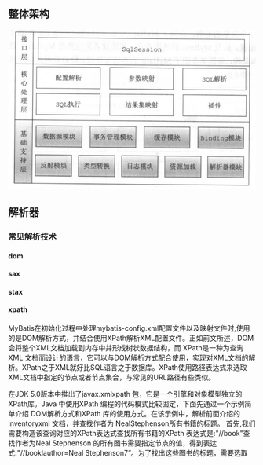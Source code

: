 ## 整体架构

![image-20230828172625650](image-20230828172625650.png) 

## 解析器

### 常见解析技术

#### dom

#### sax

#### stax

#### xpath

​	MyBatis在初始化过程中处理mybatis-config.xml配置文件以及映射文件时,使用的是DOM解析方式，并结合使用XPath解析XML配置文件。正如前文所述，DOM 会将整个XML文档加载到内存中并形成树状数据结构，而 XPath是一种为查询XML 文档而设计的语言，它可以与DOM解析方式配合使用，实现对XML文档的解析。XPath之于XML就好比SQL语言之于数据库。
​	XPath使用路径表达式来选取XML文档中指定的节点或者节点集合，与常见的URL路径有些类似。

在JDK 5.0版本中推出了javax.xmlxpath 包，它是一个引擎和对象模型独立的XPath库。Java 中使用XPath 编程的代码模式比较固定，下面先通过一个示例简单介绍 DOM解析方式和XPath 库的使用方式。在该示例中，解析前面介绍的 inventoryxml 文档，并查找作者为 NealStephenson所有书籍的标题。
首先,我们需要构造该查询对应的XPath表达式查找所有书籍的XPath 表达式是:"//book"查找作者为Neal Stephenson 的所有图书需要指定<author>节点的值，得到表达式:"//booklauthor=Neal Stephenson7”。为了找出这些图书的标题，需要选取<title>节点，得到表达式:"//book[author=Neal Stephenson/title"。最后，真正需要的信息是<title>节点中的文本节点,得到的完整XPath 表达式是:"//book[author-"NealStephenson"]/title/text0"。 

![image-20230828173402166](image-20230828173402166.png) 

![image-20230828173413510](image-20230828173413510.png) 

注意XPathExpression.evaluate0方法的第二参数，它指定了XPath 表达式查找的结果类型在XPathConstants 类中提供了 nodeset、boolean、number、string 和Node 五种类型。
另外，如果XPath 表达式只使用一次，可以跳过编译步骤直接调用 XPath 对象的evaluate
方法进行查询。但是如果同一个 XPath 表达式要重复执行多次，则建议先进行编译，然后进行查询，这样性能会好一点。

### xpathparser

![image-20230830231527614](image-20230830231527614.png) 

#### 核心结构

#### PropertyParser

解析属性，解析占位符，业务结合默认值的情况进行翻译

其中会利用GenericTokenParser、VariableTokenHandler进行工作

#### xnode

对w3c的node对象进行封装，提供了一些解析方法

## 反射

MyBatis 在进行参数处理、结果映射等操作时，会涉及大量的反射操作。Java 中的反射虽然功能强大，但是代码编写起来比较复杂且容易出错，为了简化反射操作的相关代码，MyBatis提供了专门的反射模块，该模块位于 org.apacheibatis.reflection 包中，它对常见的反射操作做了进一步封装，提供了更加简洁方便的反射 

### Reflector

JavaBean 规范:类中定义的成员变量也称为“字段”，属性则是通过 getter/setter 方法得到的，属性只与类中的方法有关，与是否存在对应成员变量没有关系。例如，存在 getA0方法和 setA(String)方法，无论类中是否定义了字段Stringa，我们都认为该类中存在属性a。在后面的分析中，属性的 getter/setter 方法与同名的字段虽然会一起出现，但还是有必要让读者区分这两个概念。
Reflector是 MyBatis 中反射模块的基础，每个 Reflector 对象都对应一个类，在 Reflector 中缓存了反射操作需要使用的类的元信息。

**初始化的时候还会处理一些主子类同名字段或者方法复写等问题**

### Invoker

![image-20230831112758113](image-20230831112758113.png) 



### ReflectorFactory

![image-20230831112714428](image-20230831112714428.png) 

除了使用 MyBatis 提供的 DefaultReflectorFactory 实现，我们还可以在 mybatis-configxml中配置自定义的 ReflectorFactory 实现类，从而实现功能上的扩展。

### TypeParameterResolver

在对 Reflector 的分析过程中，我们看到了 TypeParameterResolver 的身影，它是一个工具类，提供了一系列静态方法来解析指定类中的字段、方法返回值或方法参数的类型。TypeParameterResolver 中各个静态方法之间的调用关系大致如图，为保持清晰，其中递归调用没有表现出来，在后面的代码分析过程中会进行强调。

#### type基础

所有的类型类都实现type

![image-20230831141419561](image-20230831141419561.png) 

* class

* ParameterizedType

  ParameterizedType 表示的是参数化类型，例如 List<String>、Map<Integer,String>.Service<User>这种带有泛型的类型。ParameterizedType 接口中常用的方法有三个，分别是:

* TypeVariable

  TypeVariable表示的是类型变量,它用来反映在JVM 编译该泛型前的信息例如 List<T>中的T就是类型变量，它在编译时需被转换为一个具体的类型后才能正常使用。该接口中常用的方法有三个，分别是:

* GenericArrayType

  GenericArrayType表示的是数组类型且组成元素是 ParameterizedType 或TypeVariable。例如 List<String>[]或T[。该接口只有 Type getGenericComponentType0一个方法，它返回数组的组成元素。

* WildcardType表示的是通配符泛型，例如?extends Number 和? super Integer。WildcardType 接口有两个方法，分别是:

#### resolveType

#### 小结

通过前面的分析可知，当存在复杂的继承关系以及泛型定义时，TypeParameterResolver 可以帮助我们解析字段、方法参数或方法返回值的类型，这是前面介绍的 Reflector 类的基础。另外，MyBatis 源代码中提供了 TypeParameterResolverTest 这个测试类，其中从更多角度测试了 TypeParameterResolver 的功能，感兴趣的读者可以参考该测试类的实现，可以更全面地了解TypeParameterResolver 的功能。

### ObjectFactory

MyBatis 中有很多模块会使用到 ObjectFactory 接口,该接口提供了多个create0方法的重载通过这些 create0方法可以创建指定类型的对象。

DefaultObjectFactory是MyBatis提供的ObjectFactory接口的唯一实现,它是一个反射工厂其create()方法通过调用instantiateClass0方法实现。DefaultObjectFactory.instantiateClass0)方法会根据传入的参数列表选择合适的构造函数实例化对象

![image-20230831144004262](image-20230831144004262.png) 

### property

### MetaClass